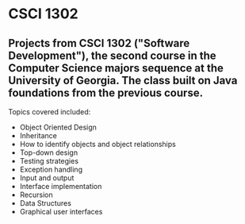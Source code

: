 # CSCI 1302

## Projects from CSCI 1302 ("Software Development"), the second course in the Computer Science majors sequence at the University of Georgia. The class built on Java foundations from the previous course.

Topics covered included:
- Object Oriented Design
- Inheritance
- How to identify objects and object relationships
- Top-down design
- Testing strategies
- Exception handling
- Input and output
- Interface implementation
- Recursion
- Data Structures
- Graphical user interfaces
